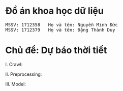 # Đồ án khoa học dữ liệu

<pre>
MSSV: 1712358   Họ và tên: Nguyễn Minh Đức  
MSSV: 1712379   Họ và tên: Đặng Thành Duy
</pre>

# Chủ đề: Dự báo thời tiết

I. Crawl:

II. Preprocessing:

III. Model:
